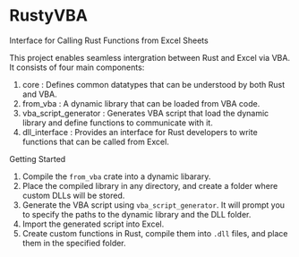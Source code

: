 # RustyVBA
Interface for Calling Rust Functions from Excel Sheets

This project enables seamless intergration between Rust and Excel via VBA. It consists of four main components:
1. core : Defines common datatypes that can be understood by both Rust and VBA.
2. from_vba : A dynamic library that can be loaded from VBA code.
3. vba_script_generator : Generates VBA script that load the dynamic library and define functions to communicate with it.
4. dll_interface : Provides an interface for Rust developers to write functions that can be called from Excel.

Getting Started

1. Compile the `from_vba` crate into a dynamic libarary.
2. Place the compiled library in any directory, and create a folder where custom DLLs will be stored.
3. Generate the VBA script using `vba_script_generator`. It will prompt you to specify the paths to the dynamic library and the DLL folder.
4. Import the generated script into Excel.
5. Create custom functions in Rust, compile them into `.dll` files, and place them in the specified folder.